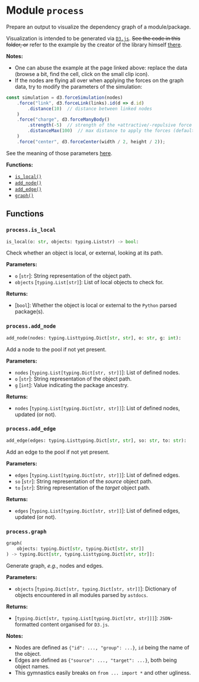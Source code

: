 # Module `process`

Prepare an output to visualize the dependency graph of a module/package.

Visualization is intended to be generated via [`D3.js`](https://d3js.org/). ~~See the
code in this folder, or~~ refer to the example by the creator of the library himself
[there](https://observablehq.com/@d3/force-directed-graph).

**Notes:**

- One can abuse the example at the page linked above: replace the data (browse a bit, find
  the cell, click on the small clip icon).
- If the nodes are flying all over when applying the forces on the graph data, try to
  modify the parameters of the simulation:

```javascript
const simulation = d3.forceSimulation(nodes)
    .force("link", d3.forceLink(links).id(d => d.id)
        .distance(10)  // distance between linked nodes
    )
    .force("charge", d3.forceManyBody()
        .strength(-5)  // strength of the +attractive/-repulsive force (default: -30)
        .distanceMax(100)  // max distance to apply the forces (default: none)
    )
    .force("center", d3.forceCenter(width / 2, height / 2));
```

See the meaning of those parameters [here](https://github.com/d3/d3-force).

**Functions:**

- [`is_local()`](#processis_local)
- [`add_node()`](#processadd_node)
- [`add_edge()`](#processadd_edge)
- [`graph()`](#processgraph)

## Functions

### `process.is_local`

```python
is_local(o: str, objects: typing.Liststr) -> bool:
```

Check whether an object is local, or external, looking at its path.

**Parameters:**

- `o` \[`str`\]: String representation of the object path.
- `objects` \[`typing.List[str]`\]: List of local objects to check for.

**Returns:**

- \[`bool`\]: Whether the object is local or external to the `Python` parsed package(s).

### `process.add_node`

```python
add_node(nodes: typing.Listtyping.Dict[str, str], o: str, g: int):
```

Add a node to the pool if not yet present.

**Parameters:**

- `nodes` \[`typing.List[typing.Dict[str, str]]`\]: List of defined nodes.
- `o` \[`str`\]: String representation of the object path.
- `g` \[`int`\]: Value indicating the package ancestry.

**Returns:**

- `nodes` \[`typing.List[typing.Dict[str, str]]`\]: List of defined nodes, updated (or
  not).

### `process.add_edge`

```python
add_edge(edges: typing.Listtyping.Dict[str, str], so: str, to: str):
```

Add an edge to the pool if not yet present.

**Parameters:**

- `edges` \[`typing.List[typing.Dict[str, str]]`\]: List of defined edges.
- `so` \[`str`\]: String representation of the *source* object path.
- `to` \[`str`\]: String representation of the *target* object path.

**Returns:**

- `edges` \[`typing.List[typing.Dict[str, str]]`\]: List of defined edges, updated (or
  not).

### `process.graph`

```python
graph(
    objects: typing.Dict[str, typing.Dict[str, str]]
) -> typing.Dict[str, typing.Listtyping.Dict[str, str]]:
```

Generate graph, *e.g.*, nodes and edges.

**Parameters:**

- `objects` \[`typing.Dict[str, typing.Dict[str, str]]`\]: Dictionary of objects
  encountered in all modules parsed by `astdocs`.

**Returns:**

- \[`typing.Dict[str, typing.List[typing.Dict[str, str]]]`\]: `JSON`-formatted content
  organised for `D3.js`.

**Notes:**

- Nodes are defined as `{"id": ..., "group": ...}`, `id` being the name of the object.
- Edges are defined as `{"source": ..., "target": ...}`, both being object names.
- This gymnastics easily breaks on `from ... import *` and other ugliness.
